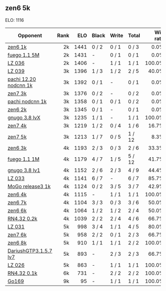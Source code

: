## zen6 5k ##

ELO: 1116

Opponent | Rank | ELO | Black | Write | Total | Win rate
---------|-----:|----:|-------|-------|-------|-------:
[zen6 1k](zen6%201k.md) | 2k | 1441 | 0 / 2 | 0 / 1 | 0 / 3 | 0.0%
[fuego 1.1 5M](fuego%201.1%205M.md) | 2k | 1431 | - | 0 / 1 | 0 / 1 | 0.0%
[LZ 036](LZ%20036.md) | 2k | 1406 | - | 1 / 1 | 1 / 1 | 100.0%
[LZ 039](LZ%20039.md) | 3k | 1396 | 1 / 3 | 1 / 2 | 2 / 5 | 40.0%
[pachi 12.20 nodcnn 1k](pachi%2012.20%20nodcnn%201k.md) | 3k | 1392 | 0 / 1 | - | 0 / 1 | 0.0%
[zen7 3k](zen7%203k.md) | 3k | 1376 | 0 / 2 | - | 0 / 2 | 0.0%
[pachi nodcnn 1k](pachi%20nodcnn%201k.md) | 3k | 1358 | 0 / 1 | 0 / 1 | 0 / 2 | 0.0%
[zen6 2k](zen6%202k.md) | 3k | 1345 | 0 / 1 | - | 0 / 1 | 0.0%
[gnugo 3.8 lvX](gnugo%203.8%20lvX.md) | 3k | 1235 | 1 / 1 | - | 1 / 1 | 100.0%
[zen7 4k](zen7%204k.md) | 3k | 1219 | 1 / 2 | 0 / 4 | 1 / 6 | 16.7%
[zen7 5k](zen7%205k.md) | 3k | 1213 | 1 / 7 | 0 / 5 | 1 / 12 | 8.3%
[zen6 3k](zen6%203k.md) | 4k | 1193 | 2 / 3 | 0 / 3 | 2 / 6 | 33.3%
[fuego 1.1 1M](fuego%201.1%201M.md) | 4k | 1179 | 4 / 7 | 1 / 5 | 5 / 12 | 41.7%
[gnugo 3.8 lv1](gnugo%203.8%20lv1.md) | 4k | 1152 | 2 / 6 | 2 / 3 | 4 / 9 | 44.4%
[LZ 033](LZ%20033.md) | 4k | 1141 | 6 / 7 | - | 6 / 7 | 85.7%
[MoGo release3 1k](MoGo%20release3%201k.md) | 4k | 1124 | 0 / 2 | 3 / 5 | 3 / 7 | 42.9%
[zen6 4k](zen6%204k.md) | 4k | 1115 | - | 1 / 1 | 1 / 1 | 100.0%
[zen6 7k](zen6%207k.md) | 4k | 1104 | 3 / 3 | 0 / 3 | 3 / 6 | 50.0%
[zen6 6k](zen6%206k.md) | 4k | 1064 | 1 / 2 | 1 / 2 | 2 / 4 | 50.0%
[RN4.32 0.2k](RN4.32%200.2k.md) | 4k | 1039 | 2 / 2 | 2 / 4 | 4 / 6 | 66.7%
[LZ 031](LZ%20031.md) | 5k | 998 | 3 / 4 | 1 / 1 | 4 / 5 | 80.0%
[zen7 6k](zen7%206k.md) | 5k | 958 | 2 / 2 | 0 / 1 | 2 / 3 | 66.7%
[zen6 8k](zen6%208k.md) | 5k | 910 | 1 / 1 | 1 / 1 | 2 / 2 | 100.0%
[DariushGTP3.1.5.7 lv7](DariushGTP3.1.5.7%20lv7.md) | 5k | 893 | - | 2 / 3 | 2 / 3 | 66.7%
[LZ 026](LZ%20026.md) | 5k | 863 | - | 1 / 1 | 1 / 1 | 100.0%
[RN4.32 0.1k](RN4.32%200.1k.md) | 6k | 731 | - | 2 / 2 | 2 / 2 | 100.0%
[Go169](Go169.md) | 9k | 95 | - | 1 / 1 | 1 / 1 | 100.0%
